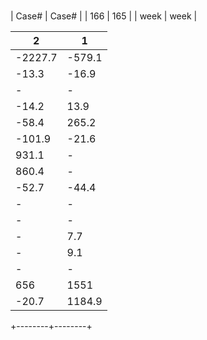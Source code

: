 #

| Case# | Case# |
| 166 | 165 |
| week | week |

|   2    |   1    |
| ------ | ------ |
| -2227.7| -579.1 |
| -13.3  | -16.9  |
|   -    |   -    |
| -14.2  |  13.9  |
| -58.4  | 265.2  |
| -101.9 | -21.6  |
| 931.1  |   -    |
| 860.4  |   -    |
| -52.7  | -44.4  |
|   -    |   -    |
|   -    |   -    |
|   -    |  7.7   |
|   -    |  9.1   |
|   -    |   -    |
| 656    | 1551   |
| -20.7  | 1184.9 |
+--------+--------+
